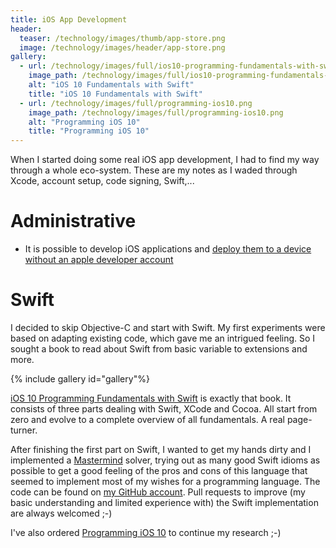 ```yaml
---
title: iOS App Development
header:
  teaser: /technology/images/thumb/app-store.png
  image: /technology/images/header/app-store.png
gallery:
  - url: /technology/images/full/ios10-programming-fundamentals-with-swift.png
    image_path: /technology/images/full/ios10-programming-fundamentals-with-swift.png
    alt: "iOS 10 Fundamentals with Swift"
    title: "iOS 10 Fundamentals with Swift"
  - url: /technology/images/full/programming-ios10.png
    image_path: /technology/images/full/programming-ios10.png
    alt: "Programming iOS 10"
    title: "Programming iOS 10"
---
```


When I started doing some real iOS app development, I had to find my way through a whole eco-system. These are my notes as I waded through Xcode, account setup, code signing, Swift,...

# Administrative

* It is possible to develop iOS applications and [deploy them to a device without an apple developer account](http://blog.ionic.io/deploying-to-a-device-without-an-apple-developer-account/)

# Swift

I decided to skip Objective-C and start with Swift. My first experiments were based on adapting existing code, which gave me an intrigued feeling. So I sought a book to read about Swift from basic variable to extensions and more.

{% include gallery id="gallery"%}

[iOS 10 Programming Fundamentals with Swift](http://shop.oreilly.com/product/0636920055211.do) is exactly that book. It consists of three parts dealing with Swift, XCode and Cocoa. All start from zero and evolve to a complete overview of all fundamentals. A real page-turner.

After finishing the first part on Swift, I wanted to get my hands dirty and I implemented a [Mastermind](https://en.wikipedia.org/wiki/Mastermind_(board_game)) solver, trying out as many good Swift idioms as possible to get a good feeling of the pros and cons of this language that seemed to implement most of my wishes for a programming language. The code can be found on [my GitHub account](https://github.com/christophevg/mastermind). Pull requests to improve (my basic understanding and limited experience with) the Swift implementation are always welcomed ;-)

I've also ordered [Programming iOS 10](http://shop.oreilly.com/product/0636920055235.do) to continue my research ;-)
